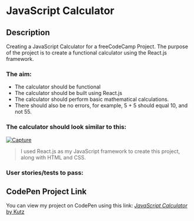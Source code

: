# JavaScript Calculator

## Description
Creating a JavaScript Calculator for a freeCodeCamp Project. The purpose of the project is to create a functional calculator using the React.js framework.

### The aim:
* The calculator should be functional
* The calculator should be built using React.js
* The calculator should perform basic mathematical calculations.
* There should also be no errors, for example, 5 + 5 should equal 10, and not 55.

### The calculator should look similar to this:

[![Capture](https://github.com/user-attachments/assets/cce87d62-0e21-41ef-ab0d-25a68c0657f9)](https://javascript-calculator.freecodecamp.rocks/)

> I used React.js as my JavaScript framework to create this project, along with HTML and CSS.

### User stories/tests to pass:



## CodePen Project Link
You can view my project on CodePen using this link:
[*JavaScript Calculator* by Kutz](https://codepen.io/kutzz/pen/VwgYOJx)
